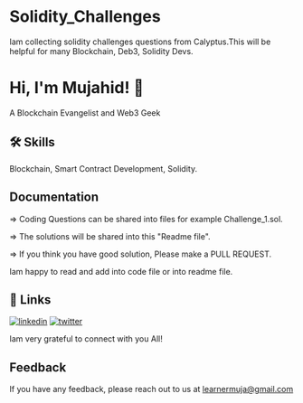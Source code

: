 
# Solidity_Challenges

Iam collecting solidity challenges questions from Calyptus.This will be helpful for many Blockchain, Deb3, Solidity Devs.

# Hi, I'm Mujahid! 👋
A Blockchain Evangelist and Web3 Geek


## 🛠 Skills
Blockchain, Smart Contract Development, Solidity.


## Documentation

=> Coding Questions can be shared into files for example Challenge_1.sol.

=> The solutions will be shared into this "Readme file". 

=> If you think you have good solution, Please make a PULL REQUEST.

 Iam happy to read and add into code file or into readme file.


## 🔗 Links

[![linkedin](https://img.shields.io/badge/linkedin-0A66C2?style=for-the-badge&logo=linkedin&logoColor=white)](https://www.linkedin.com/in/mujahidshaik/)
[![twitter](https://img.shields.io/badge/twitter-1DA1F2?style=for-the-badge&logo=twitter&logoColor=white)](https://twitter.com/muja002)

Iam very grateful to connect with you All!

## Feedback

If you have any feedback, please reach out to us at learnermuja@gmail.com

